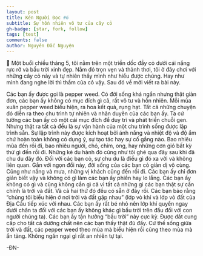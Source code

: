 ```yaml
---
layout: post
title: Kén Người Đọc #6
subtitle: Sự hồn nhiên vô tư của cây cỏ
gh-badge: [star, fork, follow]
tags: [test]
comments: false
author: Nguyên Đắc Nguyện
---
```


<aside>
	📎 Một buổi chiều tháng 5, tôi nằm trên một triền dốc đầy cỏ dưới cái nắng rực rỡ và bầu trời xinh đẹp. Nằm đó trọn vẹn và thảnh thơi, tôi ở đây chơi với những cây cỏ này và tự nhiên thấy mình như hiểu được chúng. Hay như mình đang nghe lời thì thầm của cỏ vậy. Sau đó về mới viết ra bài này.

</aside>

Các bạn ấy được gọi là pepper weed.  Có đời sống khá ngắn nhưng thật giản đơn, các bạn ấy không có mục đích gì cả, rất vô tư và hồn nhiên.
Mỗi mùa xuân pepper weed biểu hiện, ra hoa kết quả, rụng hạt. Tất cả những chuyện đó diễn ra theo chu trình tự nhiên và nhân duyên của các bạn ấy. Ta cứ tưởng các bạn ấy có một cái mục đích để duy trì và phát triển chuỗi gen. Nhưng thật ra tất cả đều là sự vận hành của một chu trình sống được lập trình sẵn. Sự lập trình này được kích hoạt bởi ánh nắng và nhiệt độ và độ ẩm chứ hoàn toàn không có dụng ý, sự tạo tác hay sự cố gắng nào. 
Bao nhiêu mùa đến rồi đi, bao nhiêu người, chó, chim, ong, hay những cơn gió bất kỳ thứ gì đến rồi đi.  Những kẻ du hành đó cũng như tôi ghé qua đây sau khi đã chu du đây đó. Đối với các bạn cỏ, sự chu du là điều gì đó xa vời và không liên quan. Gắn với ngọn đồi này, đời sống của các bạn cỏ giản dị vô cùng. Cũng như nắng và mưa, những vị khách cũng đến rồi đi. Các bạn ấy chỉ đơn giản biết vậy và không có gì làm các bạn ấy phiền hay lo lắng. 
Các bạn ấy không có gì và cũng không cần gì cả vì tất cả những gì các bạn thật sự cần chính là trời và đất. Và cả hai thứ đó đều có sẵn ở đây rồi.
Các bạn bảo rằng “chúng tôi biểu hiện ở nơi trời và đất gặp nhau” (lớp vỏ khí và lớp vỏ đất của Địa Cầu tiếp xúc với nhau. Các bạn ấy rất bé nhỏ nên lớp khí quyển ngay dưới  chân ta đối với các bạn ấy không khác gì bầu trời trên đầu đối với con người chúng ta). Các bạn ấy tận hưởng “bầu trời” này cực kỳ. Được đất cung cấp cho tất cả dưỡng chất nên các bạn thấy thật đủ đầy.
Cứ thế sống giữa trời và đất, các pepper weed theo mùa mà biểu hiện rồi cũng theo mùa mà ẩn tàng. Không ngăn ngại gì rất an nhiên tự tại.

-ĐN-
